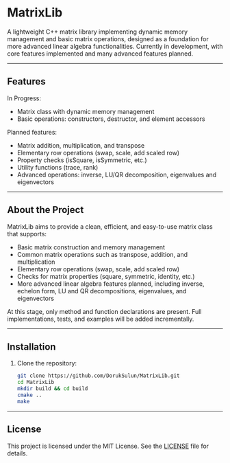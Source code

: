 # MatrixLib

A lightweight C++ matrix library implementing dynamic memory management and basic matrix operations, designed as a foundation for more advanced linear algebra functionalities. Currently in development, with core features implemented and many advanced features planned.

---

## Features

In Progress:
- Matrix class with dynamic memory management
- Basic operations: constructors, destructor, and element accessors

Planned features:
- Matrix addition, multiplication, and transpose
- Elementary row operations (swap, scale, add scaled row)
- Property checks (isSquare, isSymmetric, etc.)
- Utility functions (trace, rank)
- Advanced operations: inverse, LU/QR decomposition, eigenvalues and eigenvectors


---

## About the Project

MatrixLib aims to provide a clean, efficient, and easy-to-use matrix class that supports:

- Basic matrix construction and memory management  
- Common matrix operations such as transpose, addition, and multiplication  
- Elementary row operations (swap, scale, add scaled row)  
- Checks for matrix properties (square, symmetric, identity, etc.)  
- More advanced linear algebra features planned, including inverse, echelon form, LU and QR decompositions, eigenvalues, and eigenvectors

At this stage, only method and function declarations are present. Full implementations, tests, and examples will be added incrementally.

---

## Installation

1. Clone the repository:
   ```bash
   git clone https://github.com/DorukSulun/MatrixLib.git
   cd MatrixLib 
   mkdir build && cd build
   cmake ..
   make 
   ```
---

## License

This project is licensed under the MIT License. See the [LICENSE](LICENSE) file for details.
